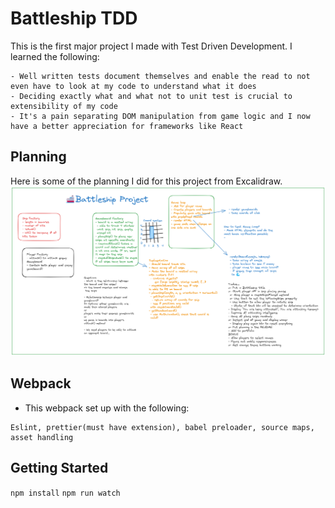 # Battleship TDD
This is the first major project I made with Test Driven Development. I learned the following:
```
- Well written tests document themselves and enable the read to not even have to look at my code to understand what it does
- Deciding exactly what and what not to unit test is crucial to extensibility of my code
- It's a pain separating DOM manipulation from game logic and I now have a better appreciation for frameworks like React
```

## Planning
Here is some of the planning I did for this project from Excalidraw.
![Planning](./Untitled-2023-05-31-2011.png)

## Webpack
- This webpack set up with the following:
```
Eslint, prettier(must have extension), babel preloader, source maps, asset handling
```

## Getting Started
```npm install```
```npm run watch```